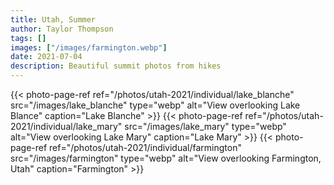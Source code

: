 ```yaml
---
title: Utah, Summer
author: Taylor Thompson
tags: []
images: ["/images/farmington.webp"]
date: 2021-07-04
description: Beautiful summit photos from hikes
---
```

{{< photo-page-ref ref="/photos/utah-2021/individual/lake_blanche" src="/images/lake_blanche" type="webp" alt="View overlooking Lake Blance" caption="Lake Blanche" >}}
{{< photo-page-ref ref="/photos/utah-2021/individual/lake_mary" src="/images/lake_mary" type="webp" alt="View overlooking Lake Mary" caption="Lake Mary" >}}
{{< photo-page-ref ref="/photos/utah-2021/individual/farmington" src="/images/farmington" type="webp" alt="View overlooking Farmington, Utah" caption="Farmington" >}}
